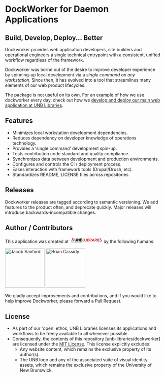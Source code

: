 # DockWorker for Daemon Applications
## Build, Develop, Deploy... Better
Dockworker provides web application developers, site builders and operational engineers a single technical entrypoint with a consistent, unified workflow regardless of the framework.

Dockworker was borne out of the desire to improve developer experience by spinning-up local development via a *single command on any workstation*. Since then, it has evolved into a tool that streamlines many elements of our web product lifecycles.

The package is not useful on its own. For an example of how we use dockworker every day, check out how we  [develop and deploy our main web application at UNB Libraries](https://github.com/unb-libraries/lib.unb.ca).

## Features
* Minimizes local workstation development dependencies.
* Reduces dependency on developer knowledge of operations technology.
* Provides a 'single command' development spin-up.
* Tests contribution code standard and quality compliance.
* Synchronizes data between development and production environments.
* Configures and controls the CI / deployment process.
* Eases interaction with framework tools (Drupal/Drush, etc).
* Standardizes README, LICENSE files across repositories.

## Releases
Dockworker releases are tagged according to semantic versioning. We add features to the product often, and deprecate quickly. Major releases will introduce backwards-incompatible changes.

## Author / Contributors
This application was created at [![UNB Libraries](https://github.com/unb-libraries/assets/raw/master/unblibbadge.png "UNB Libraries")](https://lib.unb.ca) by the following humans:

<a href="https://github.com/JacobSanford"><img src="https://avatars.githubusercontent.com/u/244894?v=3" title="Jacob Sanford" width="128" height="128"></a>
<a href="https://github.com/bricas"><img src="https://avatars.githubusercontent.com/u/18400?v=3" title="Brian Cassidy" width="128" height="128"></a>

We gladly accept improvements and contributions, and if you would like to help improve Dockworker, please forward a Pull Request.

## License
- As part of our 'open' ethos, UNB Libraries licenses its applications and workflows to be freely available to all whenever possible.
- Consequently, the contents of this repository [unb-libraries/dockworker] are licensed under the [MIT License](http://opensource.org/licenses/mit-license.html). This license explicitly excludes:
  - Any website content, which remains the exclusive property of its author(s).
  - The UNB logo and any of the associated suite of visual identity assets, which remains the exclusive property of the University of New Brunswick.
